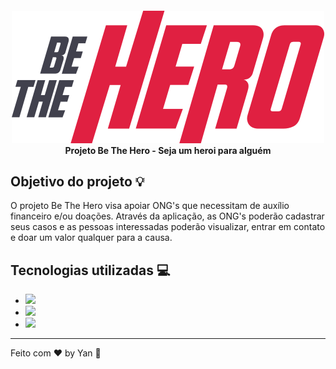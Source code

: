 <h4 align="center">
<img src="./frontend/src/assets/logo.svg"/>
<br>Projeto Be The Hero - Seja um heroi para alguém
</h4>

## Objetivo do projeto :bulb:

O projeto Be The Hero visa apoiar ONG's que necessitam de auxílio financeiro e/ou doações. Através da aplicação, as ONG's
poderão cadastrar seus casos e as pessoas interessadas poderão visualizar, entrar em contato e doar um valor qualquer para a causa.

## Tecnologias utilizadas :computer:

 - <span><a href="https://reactnative.dev/" target="_blank"><img src="https://img.shields.io/badge/ReactNative-Mobile-blue.svg"/></a></span>
 - <span><a href="https://nodejs.org/en/" target="_blank"><img src="https://img.shields.io/badge/NodeJS-Backend-blue.svg"/></a></span>
 - <span><a href="https://pt-br.reactjs.org/" target="_blank"><img src="https://img.shields.io/badge/React-Frontend-blue.svg"/></a></span>

---

Feito com ♥ by Yan :wave:
